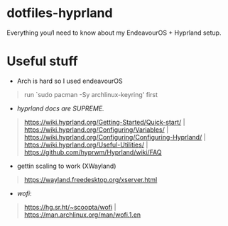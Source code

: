 # dotfiles-hyprland
Everything you/I need to know about my EndeavourOS + Hyprland setup.

# Useful stuff

- Arch is hard so I used endeavourOS
> run `sudo pacman -Sy archlinux-keyring' first

- *hyprland docs are SUPREME.*
> https://wiki.hyprland.org/Getting-Started/Quick-start/ | 
> https://wiki.hyprland.org/Configuring/Variables/ | 
> https://wiki.hyprland.org/Configuring/Configuring-Hyprland/ | 
> https://wiki.hyprland.org/Useful-Utilities/ | 
> https://github.com/hyprwm/Hyprland/wiki/FAQ

- gettin scaling to work (XWayland)
> https://wayland.freedesktop.org/xserver.html

- *wofi*:
> https://hg.sr.ht/~scoopta/wofi | https://man.archlinux.org/man/wofi.1.en
